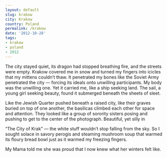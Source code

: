 ```yaml
---
layout: default
slug: krakow
city: Krakow
country: Poland
permalink: /krakow
date: '2012-10-28'
tags:
- krakow
- poland
- 2012
---
```

The city stayed quiet, its dragon had stopped breathing fire, and the streets were empty. Krakow covered me in snow and turned my fingers into icicles that my mittens couldn’t thaw. It penetrated my bones like the Soviet Army penetrated the city — forcing its ideals onto unwilling participants. My body was the unwilling one. Yet it carried me, like a ship seeking land. The sail, a young girl seeking beauty, found it submerged beneath the sheets of sleet.

Like the Jewish Quarter pushed beneath a raised city, like their graves buried on top of one another, the basilicas climbed each other for space and attention. They looked like a group of sorority sisters posing and pushing to get to the center of the photograph. Beautiful, yet silly in


“The City of Krak” — the white stuff wouldn’t stop falling from the sky. So I sought solace in savory perogis and steaming mushroom soup that warmed its floury bread bowl just as it warmed my freezing fingers.

My Mama told me she was proud that I now knew what her winters felt like.
